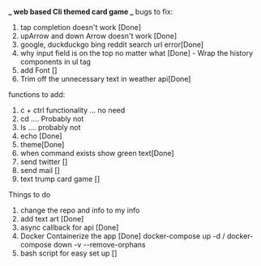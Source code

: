 **_ web based Cli themed card game _**
bugs to fix:

1. tap completion doesn't work [Done]
1. upArrow and down Arrow doesn't work [Done]
1. google, duckduckgo bing reddit search url error[Done]
1. why input field is on the top no matter what [Done] - Wrap the history components in ul tag
1. add Font []
1. Trim off the unnecessary text in weather api[Done]

functions to add:

1. c + ctrl functionality ... no need
1. cd .... Probably not
1. ls .... probably not
1. echo [Done]
1. theme[Done]
1. when command exists show green text[Done]
1. send twitter []
1. send mail []
1. text trump card game []

Things to do

1. change the repo and info to my info
1. add text art [Done]
1. async callback for api [Done]
1. Docker Containerize the app [Done] docker-compose up -d / docker-compose down -v --remove-orphans
1. bash script for easy set up []
